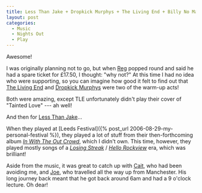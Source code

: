 ```yaml
---
title: Less Than Jake + Dropkick Murphys + The Living End + Billy No Mates
layout: post
categories:
  - Music
  - Nights Out
  - Play
---
```

Awesome!

I was originally planning not to go, but when [Reg](https://pictures.scholesmafia.co.uk/index.php/?profile=88) popped round and said he had a spare ticket for £17.50, I thought: "why not?" At this time I had no idea who were supporting, so you can imagine how good it felt to find out that [The Living End](http://thelivingend.com.au/) and [Dropkick Murphys](http://dropkickmurphys.com/) were two of the warm-up acts!

Both were amazing, except TLE unfortunately didn't play their cover of "Tainted Love" --- ah well!

And then for [Less Than Jake](http://www.lessthanjake.com/)...

When they played at [Leeds Festival]({% post_url 2006-08-29-my-personal-festival %}), they played a lot of stuff from their then-forthcoming album _[In With The Out Crowd](https://en.wikipedia.org/wiki/In_with_the_Out_Crowd)_, which I didn't own. This time, however, they played mostly songs of a _[Losing Streak](https://en.wikipedia.org/wiki/Losing_Streak)_ / _[Hello Rockview](https://en.wikipedia.org/wiki/Hello_Rockview)_ era, which was brilliant!

Aside from the music, it was great to catch up with [Cait](https://pictures.scholesmafia.co.uk/index.php/?profile=7), who had been avoiding me, and [Joe](https://pictures.scholesmafia.co.uk/index.php/?profile=8), who travelled all the way up from Manchester. His long journey back meant that he got back around 6am and had a 9 o'clock lecture. Oh dear!
